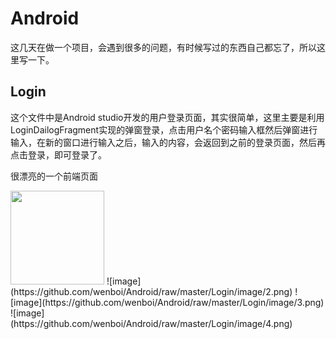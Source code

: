 # Android

这几天在做一个项目，会遇到很多的问题，有时候写过的东西自己都忘了，所以这里写一下。

## Login 
这个文件中是Android studio开发的用户登录页面，其实很简单，这里主要是利用LoginDailogFragment实现的弹窗登录，点击用户名个密码输入框然后弹窗进行输入，在新的窗口进行输入之后，输入的内容，会返回到之前的登录页面，然后再点击登录，即可登录了。

很漂亮的一个前端页面

<img width="150" height="150" src="https://github.com/wenboi/Android/raw/master/Login/image/1.png"/>
![image](https://github.com/wenboi/Android/raw/master/Login/image/2.png)
![image](https://github.com/wenboi/Android/raw/master/Login/image/3.png)
![image](https://github.com/wenboi/Android/raw/master/Login/image/4.png)

